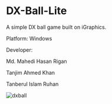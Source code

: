 # DX-Ball-Lite

A simple DX ball game built on iGraphics.


Platform: Windows


Developer:

Md. Mahedi Hasan Rigan

Tanjim Ahmed Khan

Tanberul Islam Ruhan


![dxball](https://user-images.githubusercontent.com/45909948/78472218-efaad880-7758-11ea-831b-ceef9a1c5556.png)
